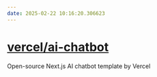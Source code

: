 ```yaml
---
date: 2025-02-22 10:16:20.306623
---
```


# [vercel/ai-chatbot](https://github.com/vercel/ai-chatbot)

Open-source Next.js AI chatbot template by Vercel